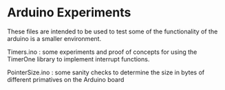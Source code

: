 # Arduino Experiments

These files are intended to be used to test some of the functionality of the arduino is a smaller environment. 

Timers.ino
: some experiments and proof of concepts for using the TimerOne library to implement interrupt functions. 

PointerSize.ino
: some sanity checks to determine the size in bytes of different primatives on the Arduino board
